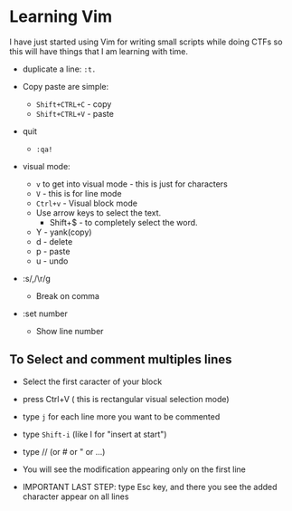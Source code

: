 # Learning Vim

I have just started using Vim for writing small scripts while doing CTFs so this will have things that I am learning with time.

* duplicate a line: `:t.`
* Copy paste are simple:
    - `Shift+CTRL+C` - copy
    - `Shift+CTRL+V` - paste
* quit
    - `:qa!`

* visual mode:
    - `v` to get into visual mode - this is just for characters
    - `V` - this is for line mode
    - `Ctrl+v` - Visual block mode
    - Use arrow keys to select the text.
        - Shift+$ - to completely select the word.
    - Y - yank(copy)
    - d - delete
    - p - paste
    - u - undo

* :s/,/\r/g
    - Break on comma

* :set number
    - Show line number

## To Select and comment multiples lines

* Select the first caracter of your block

* press Ctrl+V ( this is rectangular visual selection mode)

* type `j` for each line more you want to be commented

* type `Shift-i` (like I for "insert at start")

* type // (or # or " or ...)

* You will see the modification appearing only on the first line

* IMPORTANT LAST STEP: type Esc key, and there you see the added character appear on all lines

